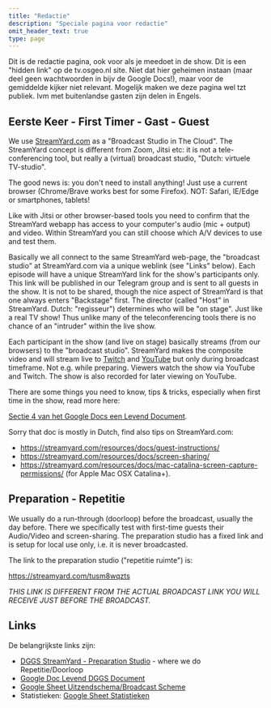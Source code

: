 ```yaml
---
title: "Redactie"
description: "Speciale pagina voor redactie"
omit_header_text: true
type: page
---
```


Dit is de redactie pagina, ook voor als je meedoet in de show.
Dit is een "hidden link" op de tv.osgeo.nl site.
Niet dat hier geheimen instaan (maar deel geen wachtwoorden in bijv de Google Docs!), maar
voor de gemiddelde kijker niet relevant. Mogelijk maken we deze pagina wel tzt publiek.
Ivm met buitenlandse gasten zijn delen in Engels.

## Eerste Keer - First Timer - Gast - Guest
We use [StreamYard.com](https://streamyard.com) as a "Broadcast Studio in The Cloud". 
The StreamYard concept is different from Zoom, Jitsi etc: it is not a tele-conferencing tool, 
but really a (virtual) broadcast studio, "Dutch: virtuele TV-studio".

The good news is: you don't need to install anything! 
Just use a current browser (Chrome/Brave works best for some Firefox).
NOT: Safari, IE/Edge or smartphones, tablets!

Like with Jitsi or other browser-based tools you need to confirm
that the StreamYard webapp has access to your computer's audio (mic + output)
and video. Within StreamYard you can still choose which A/V devices to use and test them.

Basically we all connect to the same StreamYard web-page, the "broadcast studio" at StreamYard.com via a unique weblink (see "Links" below). 
Each episode will have a unique StreamYard link for the show's participants only.
This link will be published in our Telegram group
and is sent to all guests in the show. It is not to be shared, though the nice 
aspect of StreamYard is that one always enters "Backstage" first. 
The director (called "Host" in StreamYard. Dutch: "regisseur") determines who will be "on stage".
Just like a real TV show! 
Thus unlike many of the teleconferencing tools there is no chance of an "intruder" within the live show.

Each participant in the show (and live on stage) basically streams (from our browsers) 
to the "broadcast studio". StreamYard makes the composite video and will stream
live to [Twitch](https://twitch.tv/osgeonl) and [YouTube](https://www.youtube.com/channel/UCvSAN6ur4RoGUqxtvmgsb8g) but
only during broadcast timeframe. Not e.g. while preparing. 
Viewers watch the show via YouTube and Twitch. The show is also recorded for later viewing on YouTube.

There are some things you need to know, tips & tricks, especially when first 
time in the show, read more here:
 
[Sectie 4 van het Google Docs een Levend Document](https://docs.google.com/document/d/1V_hUjofjRu3TPpmnAtJGaHID3qO9keof4al5y3nIgVs#heading=h.6a3gipd4qkda).

Sorry that doc is mostly in Dutch, find also tips on StreamYard.com:

* https://streamyard.com/resources/docs/guest-instructions/
* https://streamyard.com/resources/docs/screen-sharing/ 
* https://streamyard.com/resources/docs/mac-catalina-screen-capture-permissions/  (for Apple Mac OSX Catalina+).

## Preparation - Repetitie

We usually do a run-through (doorloop) before the broadcast, usually the day before. 
There we specifically test with first-time guests their Audio/Video and screen-sharing.
The preparation studio has a fixed link and is setup for local use only, i.e. it is never broadcasted.

The link to the preparation studio ("repetitie ruimte") is:

https://streamyard.com/tusm8wqzts

*THIS LINK IS DIFFERENT FROM THE ACTUAL BROADCAST LINK YOU WILL RECEIVE JUST BEFORE THE BROADCAST.*

## Links

De belangrijkste links zijn:

* [DGGS StreamYard - Preparation Studio](https://streamyard.com/tusm8wqzts) - where we do Repetitie/Doorloop
* [Google Doc Levend DGGS Document](https://docs.google.com/document/d/1V_hUjofjRu3TPpmnAtJGaHID3qO9keof4al5y3nIgVs)
* [Google Sheet Uitzendschema/Broadcast Scheme](https://docs.google.com/spreadsheets/d/15GsvJvJ5gTuaAK5son-kyPZnClOc7T3Qa6-LhFFppGk)
* Statistieken: [Google Sheet Statistieken](https://docs.google.com/spreadsheets/d/1gDhfI4D8Wqjzduy8CavPzS7vt0LGBC8lPJEx0yEyvwQ)
